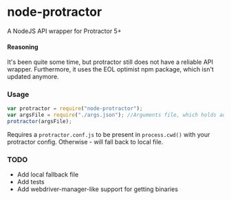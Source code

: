# node-protractor
A NodeJS API wrapper for Protractor 5+

#### Reasoning
It's been quite some time, but protractor still does not have a reliable API wrapper. Furthermore, it uses the EOL optimist npm package, which isn't updated anymore.

### Usage
```javascript
var protractor = require("node-protractor");
var argsFile = require("./args.json"); //Arguments file, which holds additional options, just like args passed into protractor CLI
protractor(argsFile);
```
Requires a `protractor.conf.js` to be present in `process.cwd()` with your protractor config. Otherwise - will fall back to local file.

### TODO
- Add local fallback file
- Add tests
- Add webdriver-manager-like support for getting binaries
